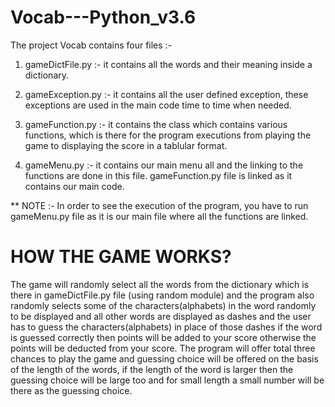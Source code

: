 # Vocab---Python_v3.6

The project Vocab contains four files :-

1. gameDictFile.py :- it contains all the words and their meaning inside a dictionary.

2. gameException.py :- it contains all the user defined exception, these exceptions are used in the main code time to time 
                       when needed.
                       
3. gameFunction.py :- it contains the class which contains various functions, which is there for the program executions from                         playing the game to displaying the score in a tablular format.

4. gameMenu.py :- it contains our main menu all and the linking to the functions are done in this file. gameFunction.py file is                   linked as it contains our main code.

** NOTE :- In order to see the execution of the program, you have to run gameMenu.py file as it is our main file where all the            functions are linked.


# HOW THE GAME WORKS?

The game will randomly select all the words from the dictionary which is there in gameDictFile.py file (using random module) and the program also randomly selects some of the characters(alphabets) in the word randomly to be displayed and all other words are displayed as dashes and the user has to guess the characters(alphabets) in place of those dashes if the word is guessed correctly then points will be added to your score otherwise the points will be deducted from your score. The program will offer total three chances to play the game and guessing choice will be offered on the basis of the length of the words, if the length of the word is larger then the guessing choice will be large too and for small length a small number will be there as the guessing choice.
